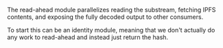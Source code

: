 The read-ahead module parallelizes reading the substream, fetching IPFS contents, and exposing the fully decoded output to other consumers.

To start this can be an identity module, meaning that we don't actually do any work to read-ahead and instead just return the hash.

